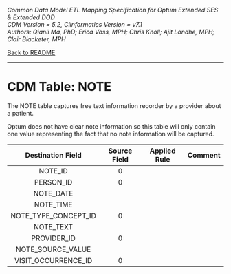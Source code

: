 *Common Data Model ETL Mapping Specification for Optum Extended SES & Extended DOD* 
<br>*CDM Version = 5.2, Clinformatics Version = v7.1*
<br>*Authors: Qianli Ma, PhD; Erica Voss, MPH; Chris Knoll; Ajit Londhe, MPH; Clair Blacketer, MPH*

[Back to README](README.md)

---

# CDM Table: NOTE

The NOTE table captures free text information recorder by a provider
about a patient.

Optum does not have clear note information so this table will only
contain one value representing the fact that no note information will be
captured.

<a name="table-mappings-note"></a>

**Destination Field**|**Source Field**|**Applied Rule**|**Comment**
:-----:|:-----:|:-----:|:-----:
NOTE_ID|0| | 
PERSON_ID|0| | 
NOTE_DATE| | | 
NOTE_TIME| | | 
NOTE_TYPE_CONCEPT_ID|0| | 
NOTE_TEXT| | | 
PROVIDER_ID|0| | 
NOTE_SOURCE_VALUE| | | 
VISIT_OCCURRENCE_ID|0| | 
  